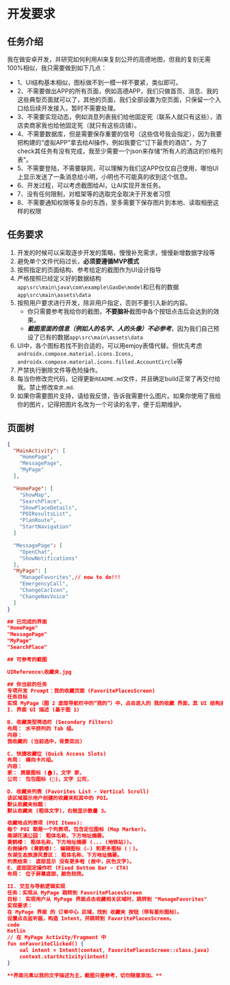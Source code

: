 
# 开发要求
## 任务介绍
我在做安卓开发，并研究如何利用AI来复刻公开的高德地图，但我的复刻无需100%相似，我只需要做到如下几点：
- 1、UI结构基本相似，图标做不到一模一样不要紧，类似即可。
- 2、不需要做出APP的所有页面，例如高德APP，我们只做首页、消息、我的这些典型页面就可以了，其他的页面，我们全部设置为空页面，只保留一个入口给后续开发接入，暂时不需要处理。
- 3、不需要实现动态，例如消息列表我们给他固定死（联系人就只有这些），酒店卖商家我也给他固定死（就只有这些店铺）。
- 4、不需要数据库，但是需要保存重要的信号（这些信号我会指定），因为我要把构建的“虚拟APP”拿去给AI操作，例如我要它“订下最贵的酒店”，为了check其任务有没有完成，我至少需要一个json来存储“所有人的酒店的价格列表”。
- 5、不需要登陆，不需要联网，可以理解为我们这APP仅仅自己使用，哪怕UI上显示发送了一条消息给小明，小明也不可能真的收到这个信息。
- 6、开发过程，可以考虑截图给AI，让AI实现开发任务。
- 7、没有任何限制，对框架等的选取完全取决于开发者习惯
- 8、不需要通知权限等复杂的东西，至多需要下保存图片到本地、读取相册这样的权限

## 任务要求
1. 开发的时候可以采取逐步开发的策略，慢慢补充需求，慢慢新增数据字段等
2. 避免单个文件代码过长，**必须要遵循MVP模式**
3. 按照指定的页面结构、参考给定的截图作为UI设计指导
4. 严格按照已经定义好的数据结构`app\src\main\java\com\example\GaoDe\model`和已有的数据`app\src\main\assets\data`
5. 按照用户要求进行开发，除非用户指定，否则不要引入新的内容。
    - 你只需要参考我给你的截图，**不要脑补**截图中各个按钮点击后会达到的效果。
    - ***截图里面的信息（例如人的名字、人的头像）不必参考***，因为我们自己预设了已有的数据`app\src\main\assets\data`
6. UI中，各个图标若找不到合适的，可以用emjoy表情代替。但优先考虑`androidx.compose.material.icons.Icons, androidx.compose.material.icons.filled.AccountCircle`等
7. 严禁执行删除文件等危险操作。
8. 每当你修改完代码，记得更新`README.md`文件，并且确定build正常了再交付给我。禁止修改`需求.md`.
9. 如果你需要图片支持，请给我反馈，告诉我需要什么图片。如果你使用了我给你的图片，记得把图片名改为一个可读的名字，便于后期维护。

## 页面树
```json
{
  "MainActivity": [
    "HomePage",
    "MessagePage",
    "MyPage"
  ],

  "HomePage": [
    "ShowMap",
    "SearchPlace",
    "ShowPlaceDetails",   
    "POIResultsList",        
    "PlanRoute",
    "StartNavigation"
  ]

  "MessagePage": [
    "OpenChat",
    "ShowNotifications"
  ],
  "MyPage": [
    "ManageFavorites",// now to do!!!
    "EmergencyCall",
    "ChangeCarIcon",
    "ChangeNavVoice"
  ]
}

## 已完成的界面
"HomePage"
"MessagePage"
"MyPage"
"SearchPlace"

## 可参考的截图

UIReference\收藏夹.jpg

## 你当前的任务
专项开发 Prompt：我的收藏页面 (FavoritePlacesScreen)
任务目标
实现 MyPage（图 2 底部导航栏中的“我的”）中，点击进入的 我的收藏 界面，其 UI 结构遵循图 1 所示。
I. 界面 UI 描述 (基于图 1)

B. 收藏类型筛选栏 (Secondary Filters)
布局： 水平排列的 Tab 组。
内容：
我收藏的 (当前选中，背景突出)

C. 快捷收藏位 (Quick Access Slots)
布局： 横向卡片组。
内容：
家： 房屋图标 (🏠)，文字 家，
公司： 包包图标 (💼)，文字 公司，

D. 收藏夹列表 (Favorites List - Vertical Scroll)
该区域展示用户创建的收藏夹和其中的 POI。
默认收藏夹标题：
默认收藏夹 (粗体文字)，右侧显示数量 3。

收藏地点列表项 (POI Items):
每个 POI 都是一个列表项，包含定位图标 (Map Marker)。
南湖花溪公园： 粗体名称，下方地址摘要。
黄鹤楼： 粗体名称，下方地址摘要 (... (地铁站))。
右侧操作 (黄鹤楼)： 编辑图标 (✏️) 和更多图标 (⋮)。
东湖生态旅游风景区： 粗体名称，下方地址摘要。
列表结束： 底部显示 没有更多啦 (居中，灰色文字)。
E. 底部固定操作栏 (Fixed Bottom Bar - CTA)
布局： 位于屏幕底部，颜色较亮。

II. 交互与导航逻辑实现
任务：实现从 MyPage 跳转到 FavoritePlacesScreen
目标： 实现用户从 MyPage 界面点击收藏相关区域时，跳转到 "ManageFavorites"
实现要求：
在 MyPage 界面 的 订单中心 区域，找到 收藏夹 按钮（带有星形图标）。
设置点击监听器，构造 Intent，并跳转到 FavoritePlacesScreen。
code
Kotlin
// 在 MyPage Activity/Fragment 中
fun onFavoriteClicked() {
    val intent = Intent(context, FavoritePlacesScreen::class.java)
    context.startActivity(intent)
}

**界面元素以我的文字描述为主，截图只是参考，切勿随意添加。**